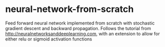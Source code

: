 # neural-network-from-scratch
Feed forward neural network implemented from scratch with stochastic gradient descent and backward propagation.
Follows the tutorial from http://neuralnetworksanddeeplearning.com, with an extension to allow for either relu or sigmoid activation functions


